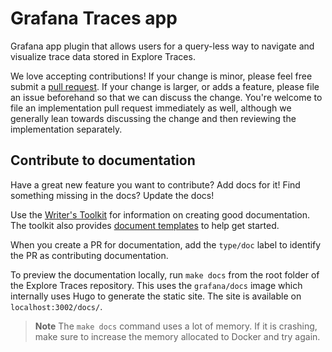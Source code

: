 # Grafana Traces app

Grafana app plugin that allows users for a query-less way to navigate and visualize trace data stored in Explore Traces.

We love accepting contributions!
If your change is minor, please feel free submit
a [pull request](https://help.github.com/articles/about-pull-requests/).
If your change is larger, or adds a feature, please file an issue beforehand so
that we can discuss the change. You're welcome to file an implementation pull
request immediately as well, although we generally lean towards discussing the
change and then reviewing the implementation separately.

## Contribute to documentation

Have a great new feature you want to contribute? Add docs for it!
Find something missing in the docs? Update the docs!

Use the [Writer's Toolkit](https://grafana.com/docs/writers-toolkit/writing-guide/contribute-documentation/) for information on creating good documentation.
The toolkit also provides [document templates](https://github.com/grafana/writers-toolkit/tree/main/docs/static/templates) to help get started.

When you create a PR for documentation, add the `type/doc` label to identify the PR as contributing documentation.

To preview the documentation locally, run `make docs` from the root folder of the Explore Traces repository. This uses
the `grafana/docs` image which internally uses Hugo to generate the static site. The site is available on `localhost:3002/docs/`.

> **Note** The `make docs` command uses a lot of memory. If it is crashing, make sure to increase the memory allocated to Docker
> and try again.
